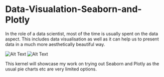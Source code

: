 # Data-Visualation-Seaborn-and-Plotly

In the role of a data scientist, most of the time is usually spent on the data aspect. This includes data visualisation as well as it can help us to present data in a much more aesthetically beautiful way.  

![Alt Text](https://user-images.githubusercontent.com/64775878/84030624-f0fdb900-a9c6-11ea-9d22-8a4837b9be2a.png)
![Alt Text](https://user-images.githubusercontent.com/64775878/84030611-ec390500-a9c6-11ea-9c57-b0cf63ea2c6e.png)


This kernel will showcase my work on trying out Seaborn and Plotly as the usual pie charts etc are very limited options. 
